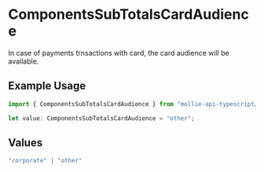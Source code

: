 # ComponentsSubTotalsCardAudience

In case of payments trnsactions with card, the card audience will be available.

## Example Usage

```typescript
import { ComponentsSubTotalsCardAudience } from "mollie-api-typescript/models";

let value: ComponentsSubTotalsCardAudience = "other";
```

## Values

```typescript
"corporate" | "other"
```
